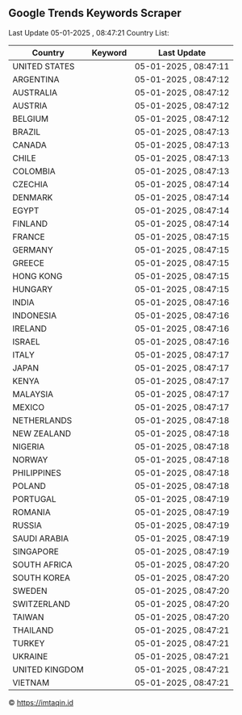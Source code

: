 
## Google Trends Keywords Scraper

Last Update 05-01-2025 , 08:47:21
Country List:

| Country | Keyword | Last Update |
| --- | --- | --- |
| UNITED STATES |  | 05-01-2025 , 08:47:11 |
| ARGENTINA |  | 05-01-2025 , 08:47:12 |
| AUSTRALIA |  | 05-01-2025 , 08:47:12 |
| AUSTRIA |  | 05-01-2025 , 08:47:12 |
| BELGIUM |  | 05-01-2025 , 08:47:12 |
| BRAZIL |  | 05-01-2025 , 08:47:13 |
| CANADA |  | 05-01-2025 , 08:47:13 |
| CHILE |  | 05-01-2025 , 08:47:13 |
| COLOMBIA |  | 05-01-2025 , 08:47:13 |
| CZECHIA |  | 05-01-2025 , 08:47:14 |
| DENMARK |  | 05-01-2025 , 08:47:14 |
| EGYPT |  | 05-01-2025 , 08:47:14 |
| FINLAND |  | 05-01-2025 , 08:47:14 |
| FRANCE |  | 05-01-2025 , 08:47:15 |
| GERMANY |  | 05-01-2025 , 08:47:15 |
| GREECE |  | 05-01-2025 , 08:47:15 |
| HONG KONG |  | 05-01-2025 , 08:47:15 |
| HUNGARY |  | 05-01-2025 , 08:47:15 |
| INDIA |  | 05-01-2025 , 08:47:16 |
| INDONESIA |  | 05-01-2025 , 08:47:16 |
| IRELAND |  | 05-01-2025 , 08:47:16 |
| ISRAEL |  | 05-01-2025 , 08:47:16 |
| ITALY |  | 05-01-2025 , 08:47:17 |
| JAPAN |  | 05-01-2025 , 08:47:17 |
| KENYA |  | 05-01-2025 , 08:47:17 |
| MALAYSIA |  | 05-01-2025 , 08:47:17 |
| MEXICO |  | 05-01-2025 , 08:47:17 |
| NETHERLANDS |  | 05-01-2025 , 08:47:18 |
| NEW ZEALAND |  | 05-01-2025 , 08:47:18 |
| NIGERIA |  | 05-01-2025 , 08:47:18 |
| NORWAY |  | 05-01-2025 , 08:47:18 |
| PHILIPPINES |  | 05-01-2025 , 08:47:18 |
| POLAND |  | 05-01-2025 , 08:47:18 |
| PORTUGAL |  | 05-01-2025 , 08:47:19 |
| ROMANIA |  | 05-01-2025 , 08:47:19 |
| RUSSIA |  | 05-01-2025 , 08:47:19 |
| SAUDI ARABIA |  | 05-01-2025 , 08:47:19 |
| SINGAPORE |  | 05-01-2025 , 08:47:19 |
| SOUTH AFRICA |  | 05-01-2025 , 08:47:20 |
| SOUTH KOREA |  | 05-01-2025 , 08:47:20 |
| SWEDEN |  | 05-01-2025 , 08:47:20 |
| SWITZERLAND |  | 05-01-2025 , 08:47:20 |
| TAIWAN |  | 05-01-2025 , 08:47:20 |
| THAILAND |  | 05-01-2025 , 08:47:21 |
| TURKEY |  | 05-01-2025 , 08:47:21 |
| UKRAINE |  | 05-01-2025 , 08:47:21 |
| UNITED KINGDOM |  | 05-01-2025 , 08:47:21 |
| VIETNAM |  | 05-01-2025 , 08:47:21 |

© https://imtaqin.id
